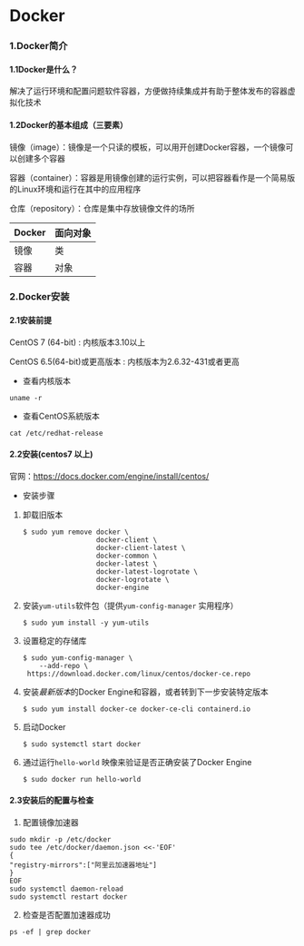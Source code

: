 # Docker

### 1.Docker简介

#### 1.1Docker是什么？

解决了运行环境和配置问题软件容器，方便做持续集成并有助于整体发布的容器虚拟化技术

#### 1.2Docker的基本组成（三要素）

镜像（image）：镜像是一个只读的模板，可以用开创建Docker容器，一个镜像可以创建多个容器

容器（container）：容器是用镜像创建的运行实例，可以把容器看作是一个简易版的Linux环境和运行在其中的应用程序

仓库（repository）：仓库是集中存放镜像文件的场所

| Docker | 面向对象 |
| ------ | -------- |
| 镜像   | 类       |
| 容器   | 对象     |



### 2.Docker安装

#### 2.1安装前提

CentOS 7 (64-bit) : 内核版本3.10以上

CentOS 6.5(64-bit)或更高版本 : 内核版本为2.6.32-431或者更高

- 查看内核版本

```shell
uname -r
```

- 查看CentOS系統版本

```shell
cat /etc/redhat-release
```

#### 2.2安装(centos7 以上)

官网：<https://docs.docker.com/engine/install/centos/> 

- 安装步骤

1. 卸载旧版本

   ```shell
   $ sudo yum remove docker \
                     docker-client \
                     docker-client-latest \
                     docker-common \
                     docker-latest \
                     docker-latest-logrotate \
                     docker-logrotate \
                     docker-engine
   ```

2. 安装`yum-utils`软件包（提供`yum-config-manager` 实用程序） 

   ```shell
   $ sudo yum install -y yum-utils
   ```

3. 设置稳定的存储库 

   ```
   $ sudo yum-config-manager \
       --add-repo \
    https://download.docker.com/linux/centos/docker-ce.repo
   ```

4. 安装*最新版本*的Docker Engine和容器，或者转到下一步安装特定版本 

   ```shell
   $ sudo yum install docker-ce docker-ce-cli containerd.io
   ```

5. 启动Docker 

   ```shell
   $ sudo systemctl start docker
   ```

6. 通过运行`hello-world` 映像来验证是否正确安装了Docker Engine 

   ```shell
   $ sudo docker run hello-world
   ```

#### 2.3安装后的配置与检查

1. 配置镜像加速器

```shell
sudo mkdir -p /etc/docker 
sudo tee /etc/docker/daemon.json <<-'EOF' 
{
"registry-mirrors":["阿里云加速器地址"] 
} 
EOF 
sudo systemctl daemon-reload 
sudo systemctl restart docker 
```

2. 检查是否配置加速器成功

```shell
ps -ef | grep docker
```











































































